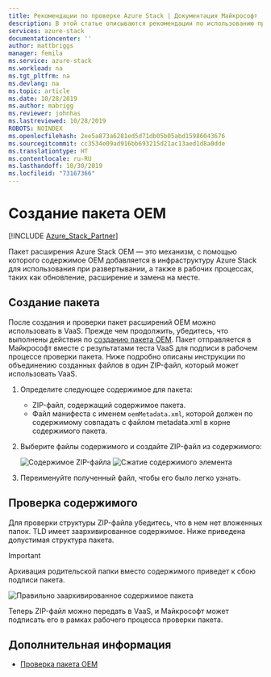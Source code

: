 ```yaml
---
title: Рекомендации по проверке Azure Stack | Документация Майкрософт
description: В этой статье описываются рекомендации по использованию проверки как услуги (VaaS).
services: azure-stack
documentationcenter: ''
author: mattbriggs
manager: femila
ms.service: azure-stack
ms.workload: na
ms.tgt_pltfrm: na
ms.devlang: na
ms.topic: article
ms.date: 10/28/2019
ms.author: mabrigg
ms.reviewer: johnhas
ms.lastreviewed: 10/28/2019
ROBOTS: NOINDEX
ms.openlocfilehash: 2ee5a873a6281ed5d71db05b05abd15986043676
ms.sourcegitcommit: cc3534e09ad916bb693215d21ac13aed1d8a0dde
ms.translationtype: HT
ms.contentlocale: ru-RU
ms.lasthandoff: 10/30/2019
ms.locfileid: "73167366"
---
```

# <a name="create-an-oem-package"></a>Создание пакета OEM

[!INCLUDE [Azure_Stack_Partner](./includes/azure-stack-partner-appliesto.md)]

Пакет расширения Azure Stack OEM — это механизм, с помощью которого содержимое OEM добавляется в инфраструктуру Azure Stack для использования при развертывании, а также в рабочих процессах, таких как обновление, расширение и замена на месте.

## <a name="creating-the-package"></a>Создание пакета

После создания и проверки пакет расширений OEM можно использовать в VaaS.  Прежде чем продолжить, убедитесь, что выполнены действия по [созданию пакета OEM](https://microsoft.sharepoint.com/:w:/r/teams/cloudsolutions/Sacramento/_layouts/15/Doc.aspx?sourcedoc=%7BD7406069-7661-419C-B3B1-B6A727AB3972%7D&file=Azure%20Stack%20OEM%20Extension%20Package.docx&action=default&mobileredirect=true). Пакет отправляется в Майкрософт вместе с результатами теста VaaS для подписи в рабочем процессе проверки пакета. Ниже подробно описаны инструкции по объединению созданных файлов в один ZIP-файл, который может использовать VaaS.

1. Определите следующее содержимое для пакета:
    - ZIP-файл, содержащий содержимое пакета.
    - Файл манифеста с именем `oemMetadata.xml`, которой должен по содержимому совпадать с файлом metadata.xml в корне содержимого пакета.

2. Выберите файлы содержимого и создайте ZIP-файл из содержимого:

    ![Содержимое ZIP-файла](media/vaas-create-oem-package-1.png) ![Сжатие содержимого элемента](media/vaas-create-oem-package-2.png)

3. Переименуйте полученный файл, чтобы его было легко узнать.

## <a name="verifying-the-contents"></a>Проверка содержимого

Для проверки структуры ZIP-файла убедитесь, что в нем нет вложенных папок. TLD имеет заархивированное содержимое. Ниже приведена допустимая структура пакета.
> [!IMPORTANT]
> Архивация родительской папки вместо содержимого приведет к сбою подписи пакета.

![Правильно заархивированное содержимое пакета](media/vaas-create-oem-package-3.png)

Теперь ZIP-файл можно передать в VaaS, и Майкрософт может подписать его в рамках рабочего процесса проверки пакета.

## <a name="next-steps"></a>Дополнительная информация

- [Проверка пакета OEM](azure-stack-vaas-validate-oem-package.md)
